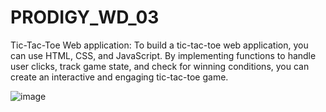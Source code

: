 # PRODIGY_WD_03
Tic-Tac-Toe Web application: To build a tic-tac-toe web application, you can use HTML, CSS, and JavaScript. By implementing functions to handle user clicks, track game state, and check for winning conditions, you can create an interactive and engaging tic-tac-toe game.

![image](https://github.com/user-attachments/assets/1366bd50-b2e9-4a44-b741-3b8fe662d9d0)
